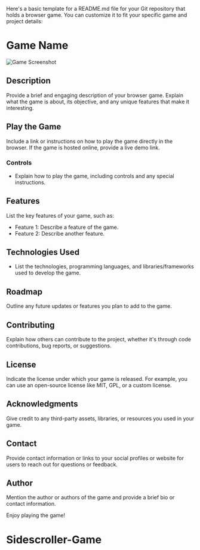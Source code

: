 
Here's a basic template for a README.md file for your Git repository that holds a browser game. You can customize it to fit your specific game and project details:


# Game Name

![Game Screenshot](screenshot.png)

## Description

Provide a brief and engaging description of your browser game. Explain what the game is about, its objective, and any unique features that make it interesting.


## Play the Game

Include a link or instructions on how to play the game directly in the browser. If the game is hosted online, provide a live demo link.

### Controls
- Explain how to play the game, including controls and any special instructions.

## Features

List the key features of your game, such as:
- Feature 1: Describe a feature of the game.
- Feature 2: Describe another feature.

## Technologies Used

- List the technologies, programming languages, and libraries/frameworks used to develop the game.

## Roadmap
Outline any future updates or features you plan to add to the game.

## Contributing
Explain how others can contribute to the project, whether it's through code contributions, bug reports, or suggestions.

## License
Indicate the license under which your game is released. For example, you can use an open-source license like MIT, GPL, or a custom license.

## Acknowledgments
Give credit to any third-party assets, libraries, or resources you used in your game.

## Contact
Provide contact information or links to your social profiles or website for users to reach out for questions or feedback.

## Author
Mention the author or authors of the game and provide a brief bio or contact information.

Enjoy playing the game!
# Sidescroller-Game
